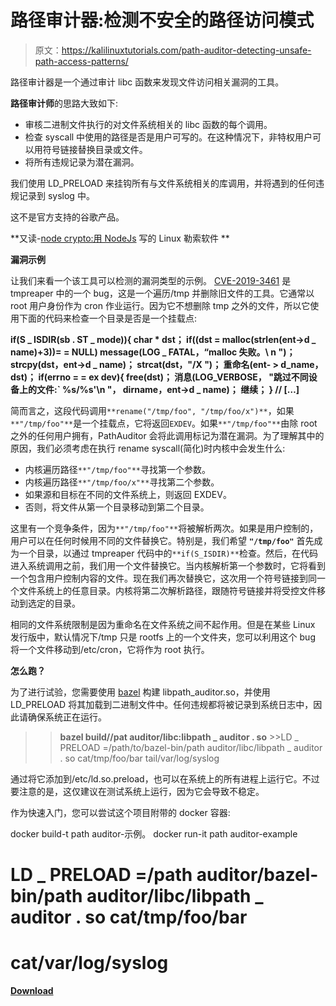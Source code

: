 # 路径审计器:检测不安全的路径访问模式

> 原文：<https://kalilinuxtutorials.com/path-auditor-detecting-unsafe-path-access-patterns/>

路径审计器是一个通过审计 libc 函数来发现文件访问相关漏洞的工具。

**路径审计师**的思路大致如下:

*   审核二进制文件执行的对文件系统相关的 libc 函数的每个调用。
*   检查 syscall 中使用的路径是否是用户可写的。在这种情况下，非特权用户可以用符号链接替换目录或文件。
*   将所有违规记录为潜在漏洞。

我们使用 LD_PRELOAD 来挂钩所有与文件系统相关的库调用，并将遇到的任何违规记录到 syslog 中。

这不是官方支持的谷歌产品。

**又读-[node crypto:用 NodeJs](https://kalilinuxtutorials.com/nodecrypto-ransomware-written-nodejs/) 写的 Linux 勒索软件 **

**漏洞示例**

让我们来看一个该工具可以检测的漏洞类型的示例。 [CVE-2019-3461](https://cve.mitre.org/cgi-bin/cvename.cgi?name=CVE-2019-3461) 是 tmpreaper 中的一个 bug，这是一个遍历/tmp 并删除旧文件的工具。它通常以 root 用户身份作为 cron 作业运行。因为它不想删除 tmp 之外的文件，所以它使用下面的代码来检查一个目录是否是一个挂载点:

**if(S _ ISDIR(sb . ST _ mode)){
char * dst；
if((dst = malloc(strlen(ent->d _ name)+3))= = NULL)
message(LOG _ FATAL，“malloc 失败。\ n ")；
strcpy(dst，ent->d _ name)；
strcat(dst，"/X ")；
重命名(ent- > d_name，dst)；
if(errno = = ex dev){
free(dst)；
消息(LOG_VERBOSE，
"跳过不同设备上的文件:` %s/%s'\n "，
dirname，ent->d _ name)；
继续；
}
// […]**

简而言之，这段代码调用`**rename("/tmp/foo", "/tmp/foo/x")**`，如果`**"/tmp/foo"**`是一个挂载点，它将返回`EXDEV`。如果`**"/tmp/foo"**`由除 root 之外的任何用户拥有，PathAuditor 会将此调用标记为潜在漏洞。为了理解其中的原因，我们必须考虑在执行 rename syscall(简化)时内核中会发生什么:

*   内核遍历路径`**"/tmp/foo"**`寻找第一个参数。
*   内核遍历路径`**"/tmp/foo/x"**`寻找第二个参数。
*   如果源和目标在不同的文件系统上，则返回 EXDEV。
*   否则，将文件从第一个目录移动到第二个目录。

这里有一个竞争条件，因为`**"/tmp/foo"**`将被解析两次。如果是用户控制的，用户可以在任何时候用不同的文件替换它。特别是，我们希望 **`"/tmp/foo"`** 首先成为一个目录，以通过 tmpreaper 代码中的`**if(S_ISDIR)**`检查。然后，在代码进入系统调用之前，我们用一个文件替换它。当内核解析第一个参数时，它将看到一个包含用户控制内容的文件。现在我们再次替换它，这次用一个符号链接到同一个文件系统上的任意目录。内核将第二次解析路径，跟随符号链接并将受控文件移动到选定的目录。

相同的文件系统限制是因为重命名在文件系统之间不起作用。但是在某些 Linux 发行版中，默认情况下/tmp 只是 rootfs 上的一个文件夹，您可以利用这个 bug 将一个文件移动到/etc/cron，它将作为 root 执行。

**怎么跑？**

为了进行试验，您需要使用 [bazel](https://bazel.build) 构建 libpath_auditor.so，并使用 LD_PRELOAD 将其加载到二进制文件中。任何违规都将被记录到系统日志中，因此请确保系统正在运行。

> >**bazel build//pat auditor/libc:libpath _ auditor . so** >>LD _ PRELOAD =/path/to/bazel-bin/path auditor/libc/libpath _ auditor . so cat/tmp/foo/bar
>>tail/var/log/syslog

通过将它添加到/etc/ld.so.preload，也可以在系统上的所有进程上运行它。不过要注意的是，这仅建议在测试系统上运行，因为它会导致不稳定。

作为快速入门，您可以尝试这个项目附带的 docker 容器:

docker build-t path auditor-示例。
docker run-it path auditor-example
# LD _ PRELOAD =/path auditor/bazel-bin/path auditor/libc/libpath _ auditor . so cat/tmp/foo/bar
# cat/var/log/syslog

[**Download**](https://github.com/google/path-auditor)